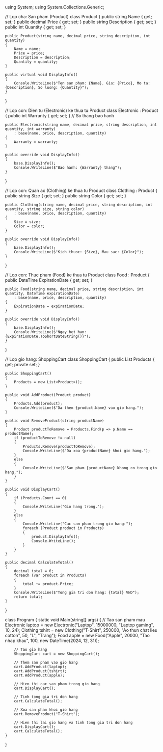 using System;
using System.Collections.Generic;

// Lop cha: San pham (Product)
class Product
{
    public string Name { get; set; }
    public decimal Price { get; set; }
    public string Description { get; set; }
    public int Quantity { get; set; }

    public Product(string name, decimal price, string description, int quantity)
    {
        Name = name;
        Price = price;
        Description = description;
        Quantity = quantity;
    }

    public virtual void DisplayInfo()
    {
        Console.WriteLine($"Ten san pham: {Name}, Gia: {Price}, Mo ta: {Description}, So luong: {Quantity}");
    }
}

// Lop con: Dien tu (Electronic) ke thua tu Product
class Electronic : Product
{
    public int Warranty { get; set; } // So thang bao hanh

    public Electronic(string name, decimal price, string description, int quantity, int warranty)
        : base(name, price, description, quantity)
    {
        Warranty = warranty;
    }

    public override void DisplayInfo()
    {
        base.DisplayInfo();
        Console.WriteLine($"Bao hanh: {Warranty} thang");
    }
}

// Lop con: Quan ao (Clothing) ke thua tu Product
class Clothing : Product
{
    public string Size { get; set; }
    public string Color { get; set; }

    public Clothing(string name, decimal price, string description, int quantity, string size, string color)
        : base(name, price, description, quantity)
    {
        Size = size;
        Color = color;
    }

    public override void DisplayInfo()
    {
        base.DisplayInfo();
        Console.WriteLine($"Kich thuoc: {Size}, Mau sac: {Color}");
    }
}

// Lop con: Thuc pham (Food) ke thua tu Product
class Food : Product
{
    public DateTime ExpirationDate { get; set; }

    public Food(string name, decimal price, string description, int quantity, DateTime expirationDate)
        : base(name, price, description, quantity)
    {
        ExpirationDate = expirationDate;
    }

    public override void DisplayInfo()
    {
        base.DisplayInfo();
        Console.WriteLine($"Ngay het han: {ExpirationDate.ToShortDateString()}");
    }
}

// Lop gio hang: ShoppingCart
class ShoppingCart
{
    public List<Product> Products { get; private set; }

    public ShoppingCart()
    {
        Products = new List<Product>();
    }

    public void AddProduct(Product product)
    {
        Products.Add(product);
        Console.WriteLine($"Da them {product.Name} vao gio hang.");
    }

    public void RemoveProduct(string productName)
    {
        Product productToRemove = Products.Find(p => p.Name == productName);
        if (productToRemove != null)
        {
            Products.Remove(productToRemove);
            Console.WriteLine($"Da xoa {productName} khoi gio hang.");
        }
        else
        {
            Console.WriteLine($"San pham {productName} khong co trong gio hang.");
        }
    }

    public void DisplayCart()
    {
        if (Products.Count == 0)
        {
            Console.WriteLine("Gio hang trong.");
        }
        else
        {
            Console.WriteLine("Cac san pham trong gio hang:");
            foreach (Product product in Products)
            {
                product.DisplayInfo();
                Console.WriteLine();
            }
        }
    }

    public decimal CalculateTotal()
    {
        decimal total = 0;
        foreach (var product in Products)
        {
            total += product.Price;
        }
        Console.WriteLine($"Tong gia tri don hang: {total} VND");
        return total;
    }
}

class Program
{
    static void Main(string[] args)
    {
        // Tao san pham mau
        Electronic laptop = new Electronic("Laptop", 15000000, "Laptop gaming", 10, 24);
        Clothing tshirt = new Clothing("T-Shirt", 250000, "Ao thun chat lieu cotton", 50, "L", "Trang");
        Food apple = new Food("Apple", 20000, "Tao nhap khau", 100, new DateTime(2024, 12, 31));

        // Tao gio hang
        ShoppingCart cart = new ShoppingCart();

        // Them san pham vao gio hang
        cart.AddProduct(laptop);
        cart.AddProduct(tshirt);
        cart.AddProduct(apple);

        // Hien thi cac san pham trong gio hang
        cart.DisplayCart();

        // Tinh tong gia tri don hang
        cart.CalculateTotal();

        // Xoa san pham khoi gio hang
        cart.RemoveProduct("T-Shirt");

        // Hien thi lai gio hang va tinh tong gia tri don hang
        cart.DisplayCart();
        cart.CalculateTotal();
    }
}

